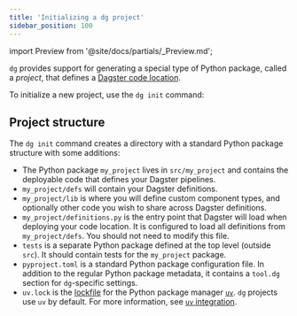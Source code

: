 ```yaml
---
title: 'Initializing a dg project'
sidebar_position: 100
---
```


import Preview from '@site/docs/partials/\_Preview.md';

<Preview />

`dg` provides support for generating a special type of Python package, called a _project_, that defines a [Dagster code location](https://docs.dagster.io/guides/deploy/code-locations/managing-code-locations-with-definitions).

To initialize a new project, use the `dg init` command:

<CliInvocationExample path="docs_snippets/docs_snippets/guides/dg/scaffolding-project/1-scaffolding-project.txt" />

## Project structure

The `dg init` command creates a directory with a standard Python package structure with some additions:

<CliInvocationExample path="docs_snippets/docs_snippets/guides/dg/scaffolding-project/2-tree.txt" />

- The Python package `my_project` lives in `src/my_project` and contains the deployable code that defines
  your Dagster pipelines.
- `my_project/defs` will contain your Dagster definitions.
- `my_project/lib` is where you will define custom component types, and
  optionally other code you wish to share across Dagster definitions.
- `my_project/definitions.py` is the entry point that Dagster will load when
  deploying your code location. It is configured to load all definitions from
  `my_project/defs`. You should not need to modify this file.
- `tests` is a separate Python package defined at the top level (outside
  `src`). It should contain tests for the `my_project` package.
- `pyproject.toml` is a standard Python package configuration file. In addition
  to the regular Python package metadata, it contains a `tool.dg` section
  for `dg`-specific settings.
- `uv.lock` is the [lockfile](https://docs.astral.sh/uv/concepts/projects/layout/#the-lockfile) for the Python package manager [`uv`](https://docs.astral.sh/uv/). `dg` projects use `uv` by default. For more information, see [`uv` integration](/guides/labs/dg/python-environment-management-and-uv-integration).
